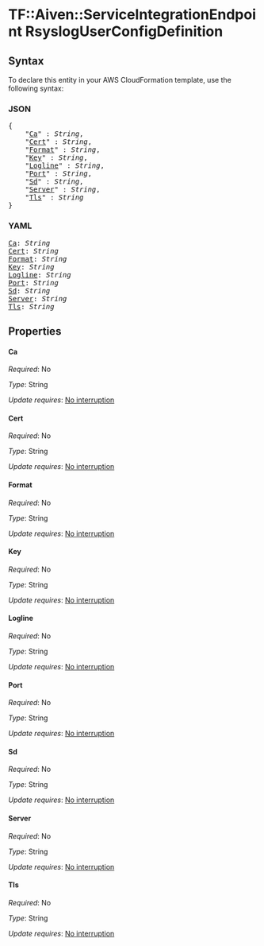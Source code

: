 # TF::Aiven::ServiceIntegrationEndpoint RsyslogUserConfigDefinition

## Syntax

To declare this entity in your AWS CloudFormation template, use the following syntax:

### JSON

<pre>
{
    "<a href="#ca" title="Ca">Ca</a>" : <i>String</i>,
    "<a href="#cert" title="Cert">Cert</a>" : <i>String</i>,
    "<a href="#format" title="Format">Format</a>" : <i>String</i>,
    "<a href="#key" title="Key">Key</a>" : <i>String</i>,
    "<a href="#logline" title="Logline">Logline</a>" : <i>String</i>,
    "<a href="#port" title="Port">Port</a>" : <i>String</i>,
    "<a href="#sd" title="Sd">Sd</a>" : <i>String</i>,
    "<a href="#server" title="Server">Server</a>" : <i>String</i>,
    "<a href="#tls" title="Tls">Tls</a>" : <i>String</i>
}
</pre>

### YAML

<pre>
<a href="#ca" title="Ca">Ca</a>: <i>String</i>
<a href="#cert" title="Cert">Cert</a>: <i>String</i>
<a href="#format" title="Format">Format</a>: <i>String</i>
<a href="#key" title="Key">Key</a>: <i>String</i>
<a href="#logline" title="Logline">Logline</a>: <i>String</i>
<a href="#port" title="Port">Port</a>: <i>String</i>
<a href="#sd" title="Sd">Sd</a>: <i>String</i>
<a href="#server" title="Server">Server</a>: <i>String</i>
<a href="#tls" title="Tls">Tls</a>: <i>String</i>
</pre>

## Properties

#### Ca

_Required_: No

_Type_: String

_Update requires_: [No interruption](https://docs.aws.amazon.com/AWSCloudFormation/latest/UserGuide/using-cfn-updating-stacks-update-behaviors.html#update-no-interrupt)

#### Cert

_Required_: No

_Type_: String

_Update requires_: [No interruption](https://docs.aws.amazon.com/AWSCloudFormation/latest/UserGuide/using-cfn-updating-stacks-update-behaviors.html#update-no-interrupt)

#### Format

_Required_: No

_Type_: String

_Update requires_: [No interruption](https://docs.aws.amazon.com/AWSCloudFormation/latest/UserGuide/using-cfn-updating-stacks-update-behaviors.html#update-no-interrupt)

#### Key

_Required_: No

_Type_: String

_Update requires_: [No interruption](https://docs.aws.amazon.com/AWSCloudFormation/latest/UserGuide/using-cfn-updating-stacks-update-behaviors.html#update-no-interrupt)

#### Logline

_Required_: No

_Type_: String

_Update requires_: [No interruption](https://docs.aws.amazon.com/AWSCloudFormation/latest/UserGuide/using-cfn-updating-stacks-update-behaviors.html#update-no-interrupt)

#### Port

_Required_: No

_Type_: String

_Update requires_: [No interruption](https://docs.aws.amazon.com/AWSCloudFormation/latest/UserGuide/using-cfn-updating-stacks-update-behaviors.html#update-no-interrupt)

#### Sd

_Required_: No

_Type_: String

_Update requires_: [No interruption](https://docs.aws.amazon.com/AWSCloudFormation/latest/UserGuide/using-cfn-updating-stacks-update-behaviors.html#update-no-interrupt)

#### Server

_Required_: No

_Type_: String

_Update requires_: [No interruption](https://docs.aws.amazon.com/AWSCloudFormation/latest/UserGuide/using-cfn-updating-stacks-update-behaviors.html#update-no-interrupt)

#### Tls

_Required_: No

_Type_: String

_Update requires_: [No interruption](https://docs.aws.amazon.com/AWSCloudFormation/latest/UserGuide/using-cfn-updating-stacks-update-behaviors.html#update-no-interrupt)

